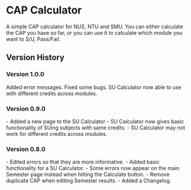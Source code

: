 <h1> CAP Calculator </h1>

A simple CAP calculator for NUS, NTU and SMU. You can either calculate the CAP you have so far, or you can use it to calculate which module you want to S/U, Pass/Fail.

<h2>Version History </h2>

<h3> Version 1.0.0 </h3>
Added error messages.   
Fixed some bugs.  
SU Calculator now able to use with different credits across modules.  

<h3> Version 0.9.0 </h3>
- Added a new page to the SU Calculator  
- SU Calculator now gives basic functionality of SUing subjects with same credits.  
- SU Calculator may not work for different credits across modules.

<h3> Version 0.8.0 </h3>
- Edited errors so that they are more informative.  
- Added basic functionality for a SU Calculator.  
- Some errors now appear on the main Semester page instead when hitting the Calculate button.  
- Remove duplicate CAP when editing Semester results.  
- Added a Changelog.
